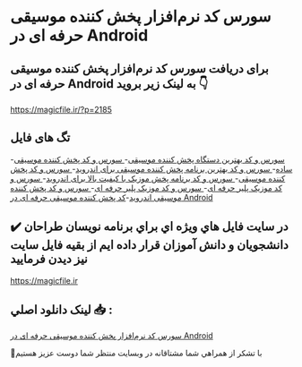 # سورس کد نرم‌افزار پخش کننده موسیقی حرفه ای در Android

## برای دریافت سورس کد نرم‌افزار پخش کننده موسیقی حرفه ای در Android به لینک زیر بروید 👇

https://magicfile.ir/?p=2185

## تگ های فایل

-[سورس و کد بهترین دستگاه پخش کننده موسیقی](https://magicfile.ir/product/%d8%b3%d9%88%d8%b1%d8%b3-%d9%88-%da%a9%d8%af-%d9%86%d8%b1%d9%85-%d8%a7%d9%81%d8%b2%d8%a7%d8%b1-%d9%be%d8%ae%d8%b4-%da%a9%d9%86%d9%86%d8%af%d9%87-%d9%85%d9%88%d8%b3%db%8c%d9%82%db%8c-%d8%ad%d8%b1%d9%81%d9%87-%d8%a7%db%8c-%d8%af%d8%b1-android/)-[ سورس و کد پخش کننده موسیقی ساده](https://magicfile.ir/product/%d8%b3%d9%88%d8%b1%d8%b3-%d9%88-%da%a9%d8%af-%d9%86%d8%b1%d9%85-%d8%a7%d9%81%d8%b2%d8%a7%d8%b1-%d9%be%d8%ae%d8%b4-%da%a9%d9%86%d9%86%d8%af%d9%87-%d9%85%d9%88%d8%b3%db%8c%d9%82%db%8c-%d8%ad%d8%b1%d9%81%d9%87-%d8%a7%db%8c-%d8%af%d8%b1-android/)-[ سورس و کد  بهترین برنامه پخش کننده موسیقی برای اندروید](https://magicfile.ir/product/%d8%b3%d9%88%d8%b1%d8%b3-%d9%88-%da%a9%d8%af-%d9%86%d8%b1%d9%85-%d8%a7%d9%81%d8%b2%d8%a7%d8%b1-%d9%be%d8%ae%d8%b4-%da%a9%d9%86%d9%86%d8%af%d9%87-%d9%85%d9%88%d8%b3%db%8c%d9%82%db%8c-%d8%ad%d8%b1%d9%81%d9%87-%d8%a7%db%8c-%d8%af%d8%b1-android/)-[ سورس و کد  پخش کننده موسیقی](https://magicfile.ir/product/%d8%b3%d9%88%d8%b1%d8%b3-%d9%88-%da%a9%d8%af-%d9%86%d8%b1%d9%85-%d8%a7%d9%81%d8%b2%d8%a7%d8%b1-%d9%be%d8%ae%d8%b4-%da%a9%d9%86%d9%86%d8%af%d9%87-%d9%85%d9%88%d8%b3%db%8c%d9%82%db%8c-%d8%ad%d8%b1%d9%81%d9%87-%d8%a7%db%8c-%d8%af%d8%b1-android/)-[ سورس و کد برنامه پخش موزیک با کیفیت بالا برای اندروید](https://magicfile.ir/product/%d8%b3%d9%88%d8%b1%d8%b3-%d9%88-%da%a9%d8%af-%d9%86%d8%b1%d9%85-%d8%a7%d9%81%d8%b2%d8%a7%d8%b1-%d9%be%d8%ae%d8%b4-%da%a9%d9%86%d9%86%d8%af%d9%87-%d9%85%d9%88%d8%b3%db%8c%d9%82%db%8c-%d8%ad%d8%b1%d9%81%d9%87-%d8%a7%db%8c-%d8%af%d8%b1-android/)-[ سورس و کد موزیک پلیر حرفه ای](https://magicfile.ir/product/%d8%b3%d9%88%d8%b1%d8%b3-%d9%88-%da%a9%d8%af-%d9%86%d8%b1%d9%85-%d8%a7%d9%81%d8%b2%d8%a7%d8%b1-%d9%be%d8%ae%d8%b4-%da%a9%d9%86%d9%86%d8%af%d9%87-%d9%85%d9%88%d8%b3%db%8c%d9%82%db%8c-%d8%ad%d8%b1%d9%81%d9%87-%d8%a7%db%8c-%d8%af%d8%b1-android/)-[ سورس و کد  موزیک پلیر حرفه ای](https://magicfile.ir/product/%d8%b3%d9%88%d8%b1%d8%b3-%d9%88-%da%a9%d8%af-%d9%86%d8%b1%d9%85-%d8%a7%d9%81%d8%b2%d8%a7%d8%b1-%d9%be%d8%ae%d8%b4-%da%a9%d9%86%d9%86%d8%af%d9%87-%d9%85%d9%88%d8%b3%db%8c%d9%82%db%8c-%d8%ad%d8%b1%d9%81%d9%87-%d8%a7%db%8c-%d8%af%d8%b1-android/)-[ سورس و کد پخش کننده موسیقی اندروید](https://magicfile.ir/product/%d8%b3%d9%88%d8%b1%d8%b3-%d9%88-%da%a9%d8%af-%d9%86%d8%b1%d9%85-%d8%a7%d9%81%d8%b2%d8%a7%d8%b1-%d9%be%d8%ae%d8%b4-%da%a9%d9%86%d9%86%d8%af%d9%87-%d9%85%d9%88%d8%b3%db%8c%d9%82%db%8c-%d8%ad%d8%b1%d9%81%d9%87-%d8%a7%db%8c-%d8%af%d8%b1-android/)-[کد پخش کننده موسیقی حرفه ای در Android](https://magicfile.ir/product/%d8%b3%d9%88%d8%b1%d8%b3-%d9%88-%da%a9%d8%af-%d9%86%d8%b1%d9%85-%d8%a7%d9%81%d8%b2%d8%a7%d8%b1-%d9%be%d8%ae%d8%b4-%da%a9%d9%86%d9%86%d8%af%d9%87-%d9%85%d9%88%d8%b3%db%8c%d9%82%db%8c-%d8%ad%d8%b1%d9%81%d9%87-%d8%a7%db%8c-%d8%af%d8%b1-android/)

## ✔️ در سايت فايل هاي ويژه اي براي برنامه نويسان طراحان دانشجويان و دانش آموزان قرار داده ايم از بقيه فايل سايت نيز ديدن فرماييد

https://magicfile.ir


## لينک دانلود اصلي 📥 :

[سورس کد نرم‌افزار پخش کننده موسیقی حرفه ای در Android](https://magicfile.ir/product/%d8%b3%d9%88%d8%b1%d8%b3-%d9%88-%da%a9%d8%af-%d9%86%d8%b1%d9%85-%d8%a7%d9%81%d8%b2%d8%a7%d8%b1-%d9%be%d8%ae%d8%b4-%da%a9%d9%86%d9%86%d8%af%d9%87-%d9%85%d9%88%d8%b3%db%8c%d9%82%db%8c-%d8%ad%d8%b1%d9%81%d9%87-%d8%a7%db%8c-%d8%af%d8%b1-android/) 


🙏با تشکر از همراهي شما مشتاقانه در وبسایت منتظر شما دوست عزیز هستیم

